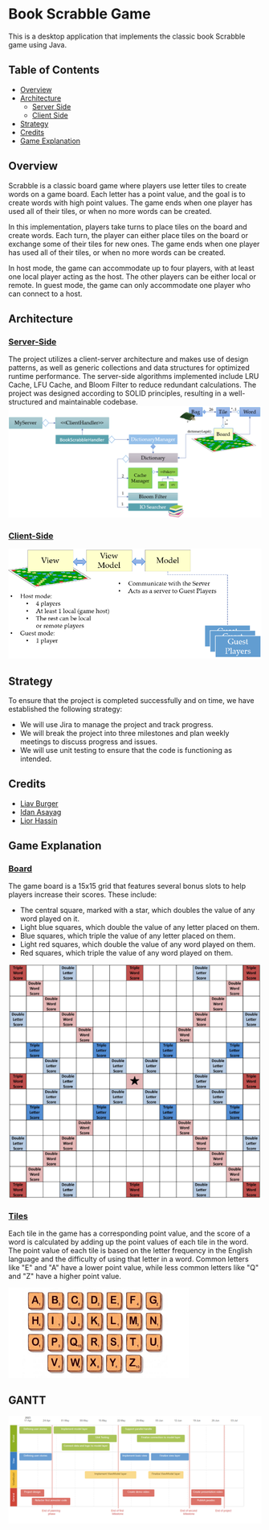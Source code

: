 # Book Scrabble Game

This is a desktop application that implements the classic book Scrabble game using Java.


## Table of Contents

- [Overview](#overview)
- [Architecture](#architecture)
  - [Server Side](#server-side)
  - [Client Side](#client-side)
- [Strategy](#strategy)
- [Credits](#credits)
- [Game Explanation](#game-explanation)

## Overview

Scrabble is a classic board game where players use letter tiles to create words on a game board. Each letter has a point value, and the goal is to create words with high point values. The game ends when one player has used all of their tiles, or when no more words can be created.

In this implementation, players take turns to place tiles on the board and create words. Each turn, the player can either place tiles on the board or exchange some of their tiles for new ones. The game ends when one player has used all of their tiles, or when no more words can be created.

In host mode, the game can accommodate up to four players, with at least one local player acting as the host. The other players can be either local or remote. In guest mode, the game can only accommodate one player who can connect to a host.





## Architecture

### <ins>Server-Side</ins>

The project utilizes a client-server architecture and makes use of design patterns, as well as generic collections and data structures for optimized runtime performance. The server-side algorithms implemented include LRU Cache, LFU Cache, and Bloom Filter to reduce redundant calculations. The project was designed according to SOLID principles, resulting in a well-structured and maintainable codebase.
<img src="https://github.com/BookScrabble/Project/blob/main/src/main/resources/Images/ServerSide.png"/>

### <ins>Client-Side</ins>
<img src="https://github.com/BookScrabble/Project/blob/main/src/main/resources/Images/ClientSide.png"/>




## Strategy

To ensure that the project is completed successfully and on time, we have established the following strategy:

- We will use Jira to manage the project and track progress.
- We will break the project into three milestones and plan weekly meetings to discuss progress and issues.
- We will use unit testing to ensure that the code is functioning as intended.




## Credits

- [Liav Burger](https://github.com/LiavBurger)
- [Idan Asayag](https://github.com/idanasayag0)
- [Lior Hassin](https://github.com/liorhassin)



## Game Explanation
### <ins>Board</ins>

The game board is a 15x15 grid that features several bonus slots to help players increase their scores. These include:

- The central square, marked with a star, which doubles the value of any word played on it.
- Light blue squares, which double the value of any letter placed on them.
- Blue squares, which triple the value of any letter placed on them.
- Light red squares, which double the value of any word played on them.
- Red squares, which triple the value of any word played on them.
<img src="https://github.com/BookScrabble/Project/blob/main/src/main/resources/Images/board.png"/>


### <ins>Tiles</ins>

Each tile in the game has a corresponding point value, and the score of a word is calculated by adding up the point values of each tile in the word. 
The point value of each tile is based on the letter frequency in the English language and the difficulty of using that letter in a word. Common letters like "E" and "A" have a lower point value, while less common letters like "Q" and "Z" have a higher point value.

<img src="https://github.com/BookScrabble/Project/blob/main/src/main/resources/Images/Tiles.png" width="360" height="180"/>

## GANTT

<img src="https://github.com/BookScrabble/Project/blob/main/src/main/resources/Images/GANTT.png"  />







